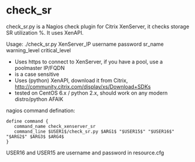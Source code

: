 # check_sr
check_sr.py is a Nagios check plugin for Citrix XenServer, it checks storage SR utilization %. It uses XenAPI. 

Usage: ./check_sr.py XenServer_IP username password sr_name warning_level critical_level

- Uses https to connect to XenServer, if you have a pool, use a poolmaster IP/FQDN
- is a case sensitive
- Uses (python) XenAPI, download it from Citrix, http://community.citrix.com/display/xs/Download+SDKs
- tested on CentOS 6.x / python 2.x, should work on any modern distro/python AFAIK

nagios command defination:

```
define command {
   command_name check_xenserver_sr
   command_line $USER1$/check_sr.py $ARG1$ "$USER15$" "$USER16$" "$ARG2$" $ARG3$ $ARG4$
}
```

USER16 and USER15 are username and password in resource.cfg 

